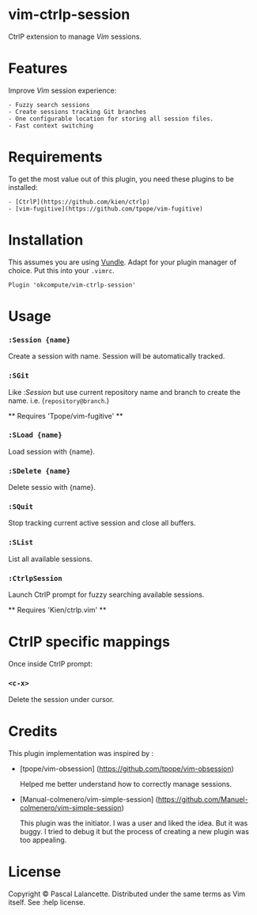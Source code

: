 vim-ctrlp-session
=================

CtrlP extension to manage *Vim* sessions.

Features
========

Improve *Vim* session experience:

    - Fuzzy search sessions
    - Create sessions tracking Git branches
    - One configurable location for storing all session files.
    - Fast context switching

Requirements
============

To get the most value out of this plugin, you need these plugins to be
installed:

    - [CtrlP](https://github.com/kien/ctrlp)
    - [vim-fugitive](https://github.com/tpope/vim-fugitive)

Installation
=============

This assumes you are using [Vundle](https://github.com/gmarik/Vundle.vim).
Adapt for your plugin manager of choice. Put this into your `.vimrc`.

    Plugin 'okcompute/vim-ctrlp-session'

Usage
=====

### `:Session {name}`

Create a session with name. Session will be automatically tracked.

### `:SGit`

Like :*Session* but use current repository name and branch to create the
name.  i.e.  (`repository@branch`.)

** Requires 'Tpope/vim-fugitive' **

### `:SLoad {name}`

Load session with {name}.

### `:SDelete {name}`

Delete sessio with {name}.

### `:SQuit`

Stop tracking current active session and close all buffers.

### `:SList`

List all available sessions.

### `:CtrlpSession`

Launch CtrlP prompt for fuzzy searching available sessions.

** Requires 'Kien/ctrlp.vim' **


CtrlP specific mappings
=======================

Once inside CtrlP prompt:

### `<c-x>`

Delete the session under cursor.

Credits
=======

This plugin implementation was inspired by :

- [tpope/vim-obsession] (https://github.com/tpope/vim-obsession)

    Helped me better understand how to correctly manage sessions.

- [Manual-colmenero/vim-simple-session] (https://github.com/Manuel-colmenero/vim-simple-session)

    This plugin was the initiator. I was a user and liked the idea. But it was
    buggy. I tried to debug it but the process of creating a new plugin was too
    appealing.


License
=======

Copyright © Pascal Lalancette. Distributed under the same terms as Vim itself. See :help license.
